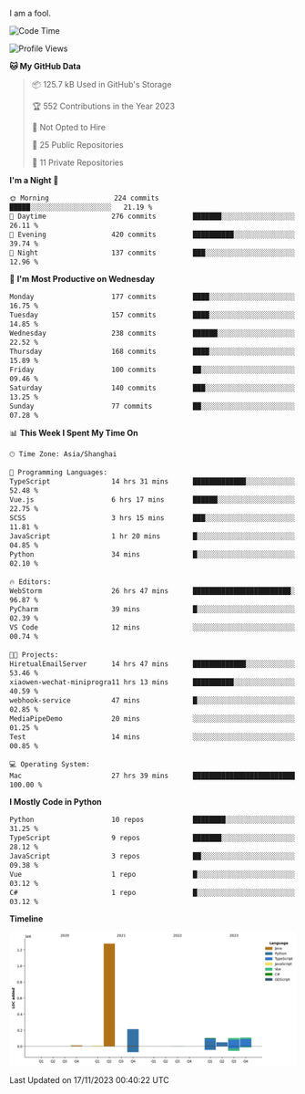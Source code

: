 I am a fool.

<!--START_SECTION:waka-->
![Code Time](http://img.shields.io/badge/Code%20Time-897%20hrs%209%20mins-blue)

![Profile Views](http://img.shields.io/badge/Profile%20Views-0-blue)

**🐱 My GitHub Data** 

> 📦 125.7 kB Used in GitHub's Storage 
 > 
> 🏆 552 Contributions in the Year 2023
 > 
> 🚫 Not Opted to Hire
 > 
> 📜 25 Public Repositories 
 > 
> 🔑 11 Private Repositories 
 > 
**I'm a Night 🦉** 

```text
🌞 Morning                224 commits         █████░░░░░░░░░░░░░░░░░░░░   21.19 % 
🌆 Daytime                276 commits         ███████░░░░░░░░░░░░░░░░░░   26.11 % 
🌃 Evening                420 commits         ██████████░░░░░░░░░░░░░░░   39.74 % 
🌙 Night                  137 commits         ███░░░░░░░░░░░░░░░░░░░░░░   12.96 % 
```
📅 **I'm Most Productive on Wednesday** 

```text
Monday                   177 commits         ████░░░░░░░░░░░░░░░░░░░░░   16.75 % 
Tuesday                  157 commits         ████░░░░░░░░░░░░░░░░░░░░░   14.85 % 
Wednesday                238 commits         ██████░░░░░░░░░░░░░░░░░░░   22.52 % 
Thursday                 168 commits         ████░░░░░░░░░░░░░░░░░░░░░   15.89 % 
Friday                   100 commits         ██░░░░░░░░░░░░░░░░░░░░░░░   09.46 % 
Saturday                 140 commits         ███░░░░░░░░░░░░░░░░░░░░░░   13.25 % 
Sunday                   77 commits          ██░░░░░░░░░░░░░░░░░░░░░░░   07.28 % 
```


📊 **This Week I Spent My Time On** 

```text
🕑︎ Time Zone: Asia/Shanghai

💬 Programming Languages: 
TypeScript               14 hrs 31 mins      █████████████░░░░░░░░░░░░   52.48 % 
Vue.js                   6 hrs 17 mins       ██████░░░░░░░░░░░░░░░░░░░   22.75 % 
SCSS                     3 hrs 15 mins       ███░░░░░░░░░░░░░░░░░░░░░░   11.81 % 
JavaScript               1 hr 20 mins        █░░░░░░░░░░░░░░░░░░░░░░░░   04.85 % 
Python                   34 mins             █░░░░░░░░░░░░░░░░░░░░░░░░   02.10 % 

🔥 Editors: 
WebStorm                 26 hrs 47 mins      ████████████████████████░   96.87 % 
PyCharm                  39 mins             █░░░░░░░░░░░░░░░░░░░░░░░░   02.39 % 
VS Code                  12 mins             ░░░░░░░░░░░░░░░░░░░░░░░░░   00.74 % 

🐱‍💻 Projects: 
HiretualEmailServer      14 hrs 47 mins      █████████████░░░░░░░░░░░░   53.46 % 
xiaowen-wechat-miniprogra11 hrs 13 mins      ██████████░░░░░░░░░░░░░░░   40.59 % 
webhook-service          47 mins             █░░░░░░░░░░░░░░░░░░░░░░░░   02.85 % 
MediaPipeDemo            20 mins             ░░░░░░░░░░░░░░░░░░░░░░░░░   01.25 % 
Test                     14 mins             ░░░░░░░░░░░░░░░░░░░░░░░░░   00.85 % 

💻 Operating System: 
Mac                      27 hrs 39 mins      █████████████████████████   100.00 % 
```

**I Mostly Code in Python** 

```text
Python                   10 repos            ████████░░░░░░░░░░░░░░░░░   31.25 % 
TypeScript               9 repos             ███████░░░░░░░░░░░░░░░░░░   28.12 % 
JavaScript               3 repos             ██░░░░░░░░░░░░░░░░░░░░░░░   09.38 % 
Vue                      1 repo              █░░░░░░░░░░░░░░░░░░░░░░░░   03.12 % 
C#                       1 repo              █░░░░░░░░░░░░░░░░░░░░░░░░   03.12 % 
```



**Timeline**

![Lines of Code chart](https://raw.githubusercontent.com/VeejaLiu/VeejaLiu/master/assets/bar_graph.png)


 Last Updated on 17/11/2023 00:40:22 UTC
<!--END_SECTION:waka-->
